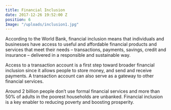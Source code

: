 ```yaml
---
title: Financial Inclusion
date: 2017-12-26 19:52:00 Z
position: 6
Image: "/uploads/inclusion1.jpg"
---
```


According to the World Bank, financial inclusion means that individuals and businesses have access to useful and affordable financial products and services that meet their needs – transactions, payments, savings, credit and insurance – delivered in a responsible and sustainable way. 

Access to a transaction account is a first step toward broader financial inclusion since it allows people to store money, and send and receive payments. A transaction account can also serve as a gateway to other financial services.

Around 2 billion people don’t use formal financial services and more than 50% of adults in the poorest households are unbanked. Financial inclusion is a key enabler to reducing poverty and boosting prosperity.
